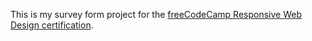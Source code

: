 This is my survey form project for the [freeCodeCamp Responsive Web Design certification](https://www.freecodecamp.org/learn/2022/responsive-web-design/build-a-survey-form-project/build-a-survey-form).
